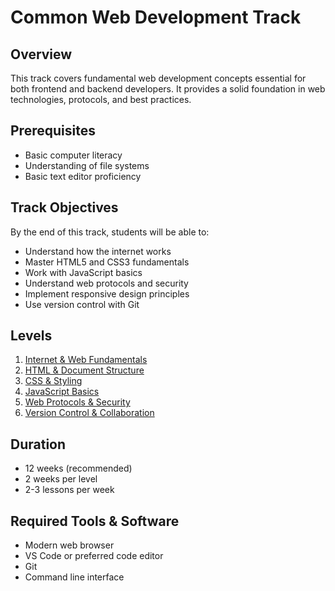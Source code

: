 # Common Web Development Track

## Overview
This track covers fundamental web development concepts essential for both frontend and backend developers. It provides a solid foundation in web technologies, protocols, and best practices.

## Prerequisites
- Basic computer literacy
- Understanding of file systems
- Basic text editor proficiency

## Track Objectives
By the end of this track, students will be able to:
- Understand how the internet works
- Master HTML5 and CSS3 fundamentals
- Work with JavaScript basics
- Understand web protocols and security
- Implement responsive design principles
- Use version control with Git

## Levels
1. [Internet & Web Fundamentals](./1-internet-fundamentals)
2. [HTML & Document Structure](./2-html-fundamentals)
3. [CSS & Styling](./3-css-fundamentals)
4. [JavaScript Basics](./4-javascript-basics)
5. [Web Protocols & Security](./5-web-protocols)
6. [Version Control & Collaboration](./6-version-control)

## Duration
- 12 weeks (recommended)
- 2 weeks per level
- 2-3 lessons per week

## Required Tools & Software
- Modern web browser
- VS Code or preferred code editor
- Git
- Command line interface
